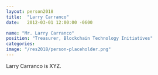 ```yaml
---
layout: person2018
title:  "Larry Carranco"
date:   2012-03-01 12:00:00 -0600

name: "Mr. Larry Carranco"
position: "Treasurer, Blockchain Technology Initiatives"
categories: 
image: "/res2018/person-placeholder.png"
---
```


Larry Carranco is XYZ.